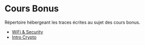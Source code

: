 # Cours Bonus

Répertoire hébergeant les traces écrites au sujet des cours bonus.

* [WiFi & Security](./wifi-security.md)
* [Intro Crypto](./crypto-intro.md)